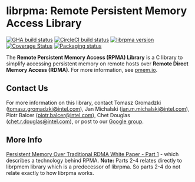 # **librpma: Remote Persistent Memory Access Library**

[![GHA build status](https://github.com/pmem/rpma/workflows/RPMA/badge.svg?branch=master)](https://github.com/pmem/rpma/actions)
[![CircleCI build status](https://circleci.com/gh/pmem/rpma.svg?style=shield)](https://app.circleci.com/pipelines/github/pmem/rpma)
[![librpma version](https://img.shields.io/github/tag/pmem/rpma.svg)](https://github.com/pmem/rpma/releases/latest)
[![Coverage Status](https://codecov.io/github/pmem/rpma/coverage.svg?branch=master)](https://codecov.io/gh/pmem/rpma/branch/master)
[![Packaging status](https://repology.org/badge/tiny-repos/rpma.svg)](https://repology.org/project/rpma/versions)

The **Remote Persistent Memory Access (RPMA) Library** is a C library to simplify accessing
persistent memory on remote hosts over **Remote Direct Memory Access (RDMA)**.
For more information, see [pmem.io](https://pmem.io).

## Contact Us

For more information on this library, contact
Tomasz Gromadzki (tomasz.gromadzki@intel.com),
Jan Michalski (jan.m.michalski@intel.com),
Piotr Balcer (piotr.balcer@intel.com),
Chet Douglas (chet.r.douglas@intel.com), or post to our
[Google group](https://groups.google.com/group/pmem).

## More Info

[Persistent Memory Over Traditional RDMA White Paper - Part 1](https://software.intel.com/content/www/us/en/develop/articles/persistent-memory-replication-over-traditional-rdma-part-1-understanding-remote-persistent.html) -
which describes a technology behind RPMA. **Note:** Parts 2-4 relates directly to librpmem library
which is a predecessor of librpma. So parts 2-4 do not relate exactly to how librpma works.
